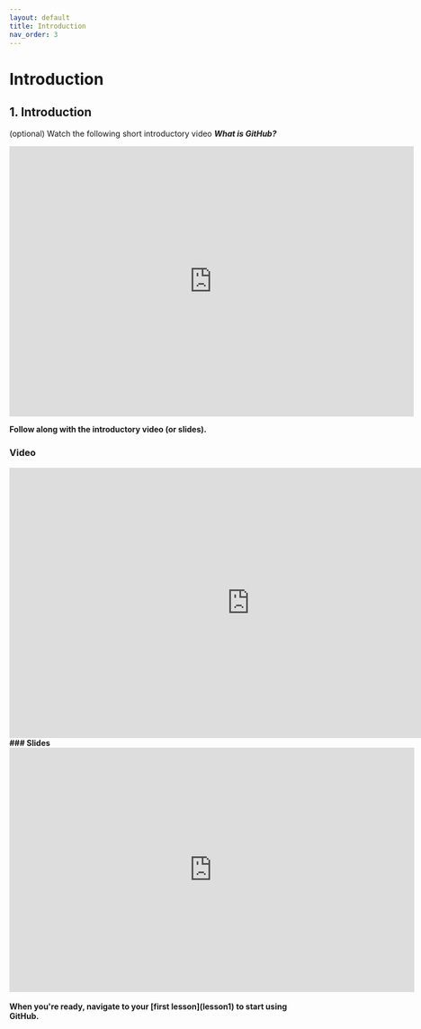 ```yaml
---
layout: default
title: Introduction
nav_order: 3
---
```


<!-- Edit the content below for the workshop in question. Once you're ready to publish, remove the comment characters e.g. "<!--" at the start and end 

-->


# Introduction

## 1. Introduction
(optional) Watch the following short introductory video ***What is GitHub?***   
<iframe width="719" height="480" src="https://www.youtube.com/embed/w3jLJU7DT5E" frameborder="0" allow="accelerometer; autoplay; clipboard-write; encrypted-media; gyroscope; picture-in-picture" allowfullscreen></iframe>
<br>
<b>

Follow along with the introductory video (or slides).
### Video
<iframe height="480" width="853" allowfullscreen frameborder=0 src="https://echo360.ca/media/a65689c0-c35c-4f33-9c12-f0ac97883f54/public?autoplay=false&automute=false"></iframe>
### Slides
<iframe src="https://docs.google.com/presentation/d/e/2PACX-1vSB6guZ6tdX2wPcsMAzviOOQrcRAeiUNEIAtIRniSx4C3D0Gl35wi60jB5sRlB9eGfs8dVcNvweXxHY/embed?start=false&loop=true&delayms=3000" frameborder="0" width="720" height="434" allowfullscreen="true" mozallowfullscreen="true" webkitallowfullscreen="true"></iframe>
<br>
<br>
When you're ready, navigate to your [first lesson](lesson1) to start using GitHub.


<!--
## Get the data

You will have an opportunity to download the data during the workshop; however, if you would like to do so ahead of time, it can be downloaded [here](https://github.com/scds/intro-tableau/raw/main/data/humdata_GHGEmissionsGES.xlsx).

## Get the software
This hands-on workshop uses [**Tableau**](https://www.tableau.com/), a software application for data visualization. We ask that you download Tableau in advance of the workshop to be able to participate in it to the fullest extent.

You have three options for downloading Tableau:
1. [Tableau Public](https://public.tableau.com/en-us/s/) (limited version)
2. A 14-day trial of [Tableau Desktop](https://www.tableau.com/products/trial)
3. A 1-year instructor or student license for [Tableau Desktop for academic purposes](https://www.tableau.com/academic/teaching) 

The three options will be discussed further during the workshop; for now, we recommend Tableau Public or the 14-day trial of Tableau Desktop. Please contact the [Sherman Centre](mailto:scds@mcmaster.ca) if you have any difficulties downloading or opening the software.

-->
